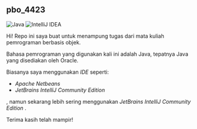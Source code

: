 ## pbo_4423

<img alt="Java" src="https://img.shields.io/badge/java-%23ED8B00.svg?&style=for-the-badge&logo=java&logoColor=white"/> <img alt="IntelliJ IDEA" src="https://img.shields.io/badge/IntelliJIDEA-000000.svg?&style=for-the-badge&logo=intellij-idea&logoColor=white"/>

Hi! Repo ini saya buat untuk menampung tugas dari mata kuliah pemrograman berbasis objek.

Bahasa pemrograman yang digunakan kali ini adalah Java, tepatnya Java yang disediakan oleh Oracle.

Biasanya saya menggunakan *IDE* seperti:

- *Apache Netbeans*
- *JetBrains IntelliJ Community Edition*  

, namun sekarang lebih sering menggunakan *JetBrains IntelliJ Community Edition* .

Terima kasih telah mampir!

